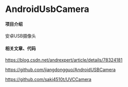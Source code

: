 # AndroidUsbCamera

#### 项目介绍
安卓USB摄像头



#### 相关文章、代码
https://blog.csdn.net/andrexpert/article/details/78324181

https://github.com/jiangdongguo/AndroidUSBCamera

https://github.com/saki4510t/UVCCamera